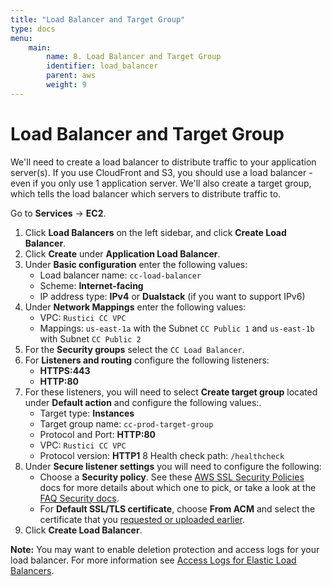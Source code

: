 ```yaml
---
title: "Load Balancer and Target Group"
type: docs
menu:
    main:
        name: 8. Load Balancer and Target Group
        identifier: load_balancer
        parent: aws
        weight: 9
---
```


# Load Balancer and Target Group

We'll need to create a load balancer to distribute traffic to your application server(s).  If you use CloudFront and S3, you should use a load balancer - even if you only use 1 application server.  We'll also create a target group, which tells the load balancer which servers to distribute traffic to.

Go to **Services** -> **EC2**.

1. Click **Load Balancers** on the left sidebar, and click **Create Load Balancer**.
2. Click **Create** under **Application Load Balancer**.
3. Under **Basic configuration** enter the following values:
    * Load balancer name: `cc-load-balancer`
    * Scheme: **Internet-facing**
    * IP address type: **IPv4** or **Dualstack** (if you want to support IPv6)
3. Under **Network Mappings** enter the following values:
    * VPC: `Rustici CC VPC`
    * Mappings: `us-east-1a` with the Subnet `CC Public 1` and `us-east-1b` with Subnet `CC Public 2`
4. For the **Security groups** select the `CC Load Balancer`.
5. For **Listeners and routing** configure the following listeners:
    * **HTTPS:443**
    * **HTTP:80**
6. For these listeners, you will need to select **Create target group** located under **Default action** and configure the following values:.
    * Target type: **Instances**
    * Target group name: `cc-prod-target-group`
    * Protocol and Port: **HTTP:80**
    * VPC: `Rustici CC VPC`
    * Protocol version: **HTTP1**
    8 Health check path: `/healthcheck`
7. Under **Secure listener settings** you will need to configure the following:
    * Choose a **Security policy**. See these [AWS SSL Security Policies](https://docs.aws.amazon.com/elasticloadbalancing/latest/classic/elb-security-policy-table.html) docs for more details about which one to pick, or take a look at the [FAQ Security docs](/self-hosting/faq/security).
    * For **Default SSL/TLS certificate**, choose **From ACM** and select the certificate that you [requested or uploaded earlier](/self-hosting/aws/certificate-manager).
16. Click **Create Load Balancer**.

**Note:** You may want to enable deletion protection and access logs for your load balancer.  For more information see [Access Logs for Elastic Load Balancers](https://aws.amazon.com/blogs/aws/access-logs-for-elastic-load-balancers/).
